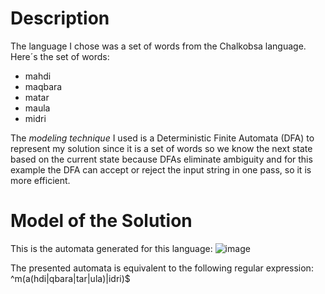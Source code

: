 # Description
The language I chose was a set of words from the Chalkobsa language.
Here´s the set of words:
- mahdi
- maqbara
- matar
- maula
- midri

The *modeling technique* I used is a Deterministic Finite Automata (DFA) to represent my solution since it is a set of words so we know the next state based on the current state because DFAs eliminate ambiguity and for this example the DFA can accept or reject the input string in one pass, so it is more efficient.

# Model of the Solution
This is the automata generated for this language: 
![image](https://github.com/AntonioLanderos/tc2037/assets/150750842/b4ca0602-2461-4623-a81f-c2c16cc714b2)

The presented automata is equivalent to the following regular expression:
^m(a(hdi|qbara|tar|ula)|idri)$
